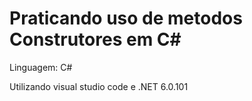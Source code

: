 # Praticando uso de metodos Construtores em C#

Linguagem: C#

Utilizando visual studio code e .NET 6.0.101




